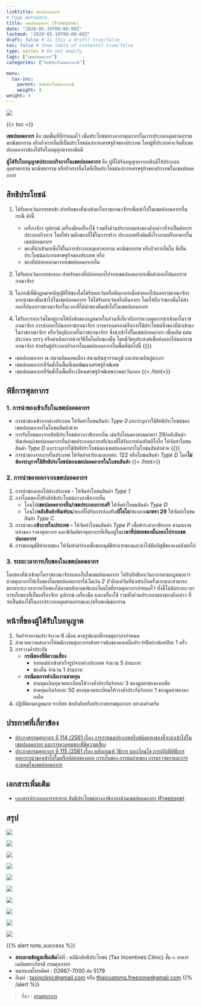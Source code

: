 ```yaml
---
linktitle: เขตปลอดอากร
# Page metadata.
title: เขตปลอดอากร (Freezone)
date: "2020-05-19T00:00:00Z"
lastmod: "2020-05-19T00:00:00Z"
draft: false # Is this a draft? true/false
toc: false # Show table of contents? true/false
type: series # Do not modify.
tags: ["เขตปลอดอากร"]
categories: ["สิทธิประโยชน์ทางภาษี"]

menu:
  tax-inc:
    parent: สิทธิประโยชน์ทางภาษี
    weight: 4
weight: 4
---
```


![](../img/freezone.png)

{{< toc >}}

**เขตปลอดอากร** คือ เขตพื้นที่ที่กำหนดไว้ เพื่อประโยชน์ทางอากรศุลกากรในการประกอบอุตสาหกรรม พาณิชยกรรม หรือกิจการอื่นที่เป็นประโยชน์แก่การเศรษฐกิจของประเทศ โดยผู้ที่ประสงค์จะจัดตั้งเขตปลอดอากรต้องได้รับใบอนุญาตจากอธิบดี

**ผู้ได้รับใบอนุญาตประกอบกิจการในเขตปลอดอากร** คือ ผู้ที่ได้รับอนุญาตจากอธิบดีให้ประกอบอุตสาหกรรม พาณิชยกรรม หรือกิจการอื่นใดที่เป็นประโยชน์แก่การเศรษฐกิจของประเทศในเขตปลอดอากร

## สิทธิประโยชน์

1.  ได้รับยกเว้นอากรขาเข้า สำหรับของที่นำเข้ามาในราชอาณาจักรเพื่อเข้าไปในเขตปลอดอากรในกรณี ดังนี้

    - เครื่องจักร อุปกรณ์ เครื่องมือเครื่องใช้ รวมทั้งส่วนประกอบแห่งของดังกล่าวที่จำเป็นต่อการประกอบกิจการ โดยให้รวมถึงของที่ใช้ในการสร้าง ประกอบหรือติดตั้งโรงงานหรืออาคารในเขตปลอดอากร
    - ของที่นำเข้ามาเพื่อใช้ในการประกอบอุตสาหกรรม พาณิชยกรรม หรือกิจการอื่นใด ที่เป็นประโยชน์แก่การเศรษฐกิจของประเทศ หรือ
    - ของที่ปล่อยออกมาจากเขตปลอดอากรอื่น

1.  ได้รับยกเว้นอากรขาออก สำหรับของที่ปล่อยออกไปจากเขตปลอดอากรเพื่อส่งออกไปนอกราชอาณาจักร
1.  ในกรณีที่มีกฎหมายบัญญัติให้ของใดได้รับยกเว้นหรือคืนอากรเมื่อส่งออกไปนอกราชอาณาจักร หากนำของนั้นเข้าไปในเขตปลอดอากร ให้ได้รับยกเว้นหรือคืนอากร โดยให้ถือว่าของนั้นได้ส่งออกไปนอกราชอาณาจักรในเวลาที่ได้นำของนั้นเข้าไปในเขตปลอดอากร
1.  ได้รับการยกเว้นไม่อยู่ภายใต้บังคับของกฎหมายในส่วนที่เกี่ยวกับการควบคุมการนำเข้ามาในราชอาณาจักร การส่งออกไปนอกราชอาณาจักร การครอบครองหรือการใช้ประโยชน์ซึ่งของที่นำเข้ามาในราชอาณาจักร หรือวัตถุดิบภายในราชอาณาจักร ซึ่งนำเข้าไปในเขตปลอดอากร เพื่อผลิต ผสม ประกอบ บรรจุ หรือดำเนินการด้วยวิธีอื่นใดกับของนั้น โดยมีวัตถุประสงค์เพื่อส่งออกไปนอกราชอาณาจักร สำหรับผู้ประกอบกิจการในเขตปลอดอากรในพื้นที่ต่อไปนี้
    {{<hint warning>}}

- เขตปลอดอากร ณ สนามบินดอนเมือง สนามบินสุวรรณภูมิ และสนามบินอู่ตะเภา
- เขตปลอดอากรที่จัดตั้งในพื้นที่เขตพัฒนาเศรษฐกิจพิเศษ
- เขตปลอดอากรที่จัดตั้งในพื้นที่ระเบียงเศรษฐกิจพิเศษภาคตะวันออก
  {{< /hint>}}

## พิธีการศุลกากร

### 1. การนำของเข้าเก็บในเขตปลอดอากร

- การนำของเข้าจากต่างประเทศ ให้จัดทำใบขนสินค้า _Type 0_ และระบุการใช้สิทธิประโยชน์ของเขตปลอดอากรในใบขนสินค้าด้วย
- การรับโอนของจากสิทธิประโยชน์ทางภาษีอากรอื่น เช่นรับโอนของตามมาตรา 29/คลังสินค้าทัณฑ์บน/เขตปลอดอากรอื่น/เขตประกอบการเสรี/ของที่ได้รับการส่งเสริมบีโอไอ ให้จัดทำใบขนสินค้า _Type D_ และระบุการใช้สิทธิประโยชน์ของเขตปลอดอากรในใบขนสินค้าด้วย
  {{<hint danger>}}
- การนำของจากภายในประเทศ ให้จัดทำคำร้องแบบกศก. 122 หรือใบขนสินค้า _Type D_ โดย**ไม่ต้องระบุการใช้สิทธิประโยชน์ของเขตปลอดอากรในใบขนสินค้า**
{{< /hint>}}
### 2. การนำของออกจากเขตปลอดอากร

1.  การนำของออกไปต่างประเทศ - ให้จัดทำใบขนสินค้า _Type 1_
1.  การโอนของไปยังสิทธิประโยชน์ทางภาษีอากรอื่น
    - โอนไป**เขตปลอดอากรอื่น/เขตประกอบการเสรี** ให้จัดทำใบขนสินค้า _Type D_
    - โอนไป**คลังสินค้าทัณฑ์บน**/ของที่ได้รับการส่งเสริม**บีโอไอ**/ของตาม**มาตรา 29** ให้จัดทำใบขนสินค้า _Type C_
1.  การนำของ**เข้าภายในประเทศ** – ให้จัดทำใบขนสินค้า _Type P_ เพื่อชำระค่าภาษีอากร ตามสภาพแห่งของ ราคาศุลกากร และพิกัดอัตราศุลกากรที่เป็นอยู่ใน**เวลาที่ปล่อยของนั้นออกไปจากเขตปลอดอากร**
1.  การขออนุมัติทำลายของ ให้จัดทำคำร้องเพื่อขออนุมัติทำลายของและนำไปตัดบัญชีของคงคลังต่อไป

### 3. ระยะเวลาการเก็บของในเขตปลอดอากร

โดยของที่นำเข้ามาในราชอาณาจักรและเก็บในเขตปลอดอากร ได้รับสิทธิยกเว้นอากรตามกฎหมายว่าด้วยศุลกากรให้เก็บของในเขตปลอดอากรได้*ไม่เกิน 2 ปี* นับแต่วันที่นำเข้าเก็บครั้งแรกและสามารถขยายระยะเวลาการเก็บของได้ตามหลักเกณฑ์และเงื่อนไขที่กรมศุลกากรกำหนดไว้ ทั้งนี้ไม่นับระยะเวลาการเก็บของที่เป็นเครื่องจักร อุปกรณ์ เครื่องมือ และเครื่องใช้ รวมทั้งส่วนประกอบของของดังกล่าว ที่จำเป็นต้องใช้ในการประกอบอุตสาหกรรมและ/หรือพาณิชยกรรม

## หน้าที่ของผู้ได้รับใบอนุญาต

1.  จัดทำรายงานประจำงวด 6 เดือน ตามรูปแบบที่กรมศุลกากรกำหนด
2.  อำนวยความสะดวกให้พนักงานศุลกากรเข้าตรวจนับของคงเหลือประจำปีอย่างน้อยปีละ 1 ครั้ง
3.  การวางค้ำประกัน
    - **กรณีของที่มีความเสี่ยง**
      - รถยนต์นำเข้าสำเร็จรูปจากต่างประเทศ จำนวน 5 ล้านบาท
      - ของอื่น จำนวน 1 ล้านบาท
    - **กรณีผลการดำเนินงานขาดทุน**
      - ขาดทุนเกินทุนจดทะเบียนให้วางค้ำประกันร้อยละ 3 ของมูลค่าของคงเหลือ
      - ขาดทุนเกินร้อยละ 50 ของทุนจดทะเบียนให้วางค้ำประกันร้อยละ 1 ของมูลค่าของคงเหลือ
4.  ปฏิบัติตามกฎหมาย ระเบียบ ข้อบังคับหรือประกาศกรมศุลกากร อย่างเคร่งครัด

## ประกาศที่เกี่ยวข้อง

- [ประกาศกรมศุลกากร ที่ 114 /2561 เรื่อง การกำหนดประเภทหรือชนิดแห่งของที่จะนำเข้าไปในเขตปลอดอากร และการควบคุมของที่มีความเสี่ยง](http://www.customs.go.th/cont_strc_download.php?lang=th&top_menu=menu_homepage&current_id=14223132414d505f4a464b4d464b48)
- [ประกาศกรมศุลกากร ที่ 115 /2561 เรื่อง หลักเกณฑ์ วิธีการ และเงื่อนไข การปฏิบัติพิธีการศุลกากรนำของเข้าไปในหรือปล่อยของออก การเก็บของ การขนถ่ายของ การตรวจตราและการควบคุมในเขตปลอดอากร](../../../post/announcement/customs/2561-115/)

## เอกสารเพิ่มเติม

- [เอกสารประกอบการบรรยาย สิทธิประโยชน์ทางภาษีอากรด้านเขตปลอดอากร (Freezone)](http://www.customs.go.th/data_files/ca67aabbda3127c8919c96a56836d48d.pdf)

## สรุป

![](https://github.com/ecs-support/knowledge-center/raw/master/img/e-tax-incentive/e-tax-guide/e-tax-guidejpg_Page27.jpg)

![](https://github.com/ecs-support/knowledge-center/raw/master/img/e-tax-incentive/e-tax-guide/e-tax-guidejpg_Page28.jpg)

![](https://github.com/ecs-support/knowledge-center/raw/master/img/e-tax-incentive/e-tax-guide/e-tax-guidejpg_Page29.jpg)

![](https://github.com/ecs-support/knowledge-center/raw/master/img/e-tax-incentive/e-tax-guide/e-tax-guidejpg_Page30.jpg)

![](https://github.com/ecs-support/knowledge-center/raw/master/img/e-tax-incentive/e-tax-guide/e-tax-guidejpg_Page31.jpg)

![](https://github.com/ecs-support/knowledge-center/raw/master/img/e-tax-incentive/e-tax-guide/e-tax-guidejpg_Page32.jpg)

![](https://github.com/ecs-support/knowledge-center/raw/master/img/e-tax-incentive/e-tax-guide/e-tax-guidejpg_Page33.jpg)

![](https://github.com/ecs-support/knowledge-center/raw/master/img/e-tax-incentive/e-tax-guide/e-tax-guidejpg_Page34.jpg)

![](https://github.com/ecs-support/knowledge-center/raw/master/img/e-tax-incentive/e-tax-guide/e-tax-guidejpg_Page35.jpg)

![](https://github.com/ecs-support/knowledge-center/raw/master/img/e-tax-incentive/e-tax-guide/e-tax-guidejpg_Page36.jpg)

{{% alert note_success %}}

- **สอบถามข้อมูลเพิ่มเติม**ได้ที่ : คลินิกสิทธิประโยชน์ (Tax Incentives Clinic)
  ชั้น ๒ อาคารเฉลิมพระเกียรติ กรมศุลกากร
- หมายเลขโทรศัพท์ : 02667-7000 ต่อ 5179
- อีเมล์ : taxinclinic@gmail.com หรือ thaicustoms.freezone@gmail.com
  {{% /alert %}}

> ที่มา : [กรมศุลกากร](http://www.customs.go.th/list_multi_tab.php?link=cont_xsimple.php&ini_menu=menu_tax_incentive&left_menu=menu_tax_incentive_160928_04&ini_tab=menu_tax_incentive_160928_04&ini_content=tax_incentive_160929_03&tab=menu_tax_incentive_160928_04_170202_01&lang=th&top_menu=menu_homepage&left_menu=menu_tax_incentive_160928_04)
